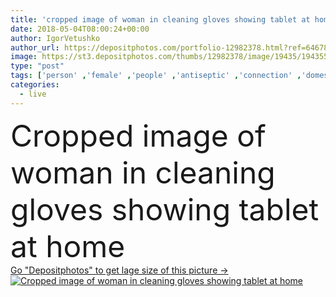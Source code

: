 ```yaml
---
title: 'cropped image of woman in cleaning gloves showing tablet at home'
date: 2018-05-04T08:00:24+00:00
author: IgorVetushko
author_url: https://depositphotos.com/portfolio-12982378.html?ref=64678756
image: https://st3.depositphotos.com/thumbs/12982378/image/19435/194355300/api_thumb_450.jpg?forcejpeg=true
type: "post"
tags: ['person' ,'female' ,'people' ,'antiseptic' ,'connection' ,'domestic' ,'home' ,'woman' ,'electronics' ,'hygiene' ,'indoors' ,'tools' ,'alone' ,'tablet' ,'apartment' ,'casual' ,'household' ,'cleaning' ,'gadget' ,'housework' ,'showing' ,'housekeeper' ,'housekeeping' ,'Cleanup' ,'partial' ,'disinfect' ,'housecleaning' ,'houseworking' ,'homemaker' ,'faceless' ,'copy space' ,'selective focus' ,'Living Room' ,'Wireless Technology' ,'blank screen' ,'digital device' ,'cropped image' ,'cleaning gloves' ,'domestic supplies' ]
categories: 
  - live
---
```

<div aling="center">
            <font size="60"> Cropped image of woman in cleaning gloves showing tablet at home</font>   
</div>
<div>
    <a href='https://st3.depositphotos.com/thumbs/12982378/image/19435/194355300/api_thumb_450.jpg?forcejpeg=true?ref=64678756' target=_blank > Go "Depositphotos" to get lage size of this picture ->
        <img href='https://st3.depositphotos.com/thumbs/12982378/image/19435/194355300/api_thumb_450.jpg?forcejpeg=true?ref=64678756' src='https://st3.depositphotos.com/12982378/19435/i/950/depositphotos_194355300-stock-photo-cropped-image-woman-cleaning-gloves.jpg?forcejpeg=true' alt='Cropped image of woman in cleaning gloves showing tablet at home' >
    </a>
</div>

